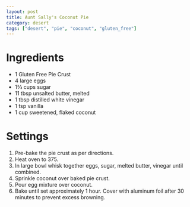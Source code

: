 ```yaml
---
layout: post
title: Aunt Sally's Coconut Pie
category: desert
tags: ["desert", "pie", "coconut", "gluten_free"]
---
```

# Ingredients

* 1	Gluten Free Pie Crust
* 4	large eggs
* 1⅔	cups sugar
* 11	tbsp unsalted butter, melted
* 1	tbsp distilled white vinegar
* 1	tsp vanilla
* 1	cup sweetened, flaked coconut

# Settings

1.  Pre-bake the pie crust as per directions.
2.  Heat oven to 375.  
3.  In large bowl whisk together eggs, sugar, melted butter, vinegar until combined.
4.  Sprinkle coconut over baked pie crust.
5.  Pour egg mixture over coconut.
6.  Bake until set approximately 1 hour.  Cover with aluminum foil after 30 minutes to prevent excess browning.